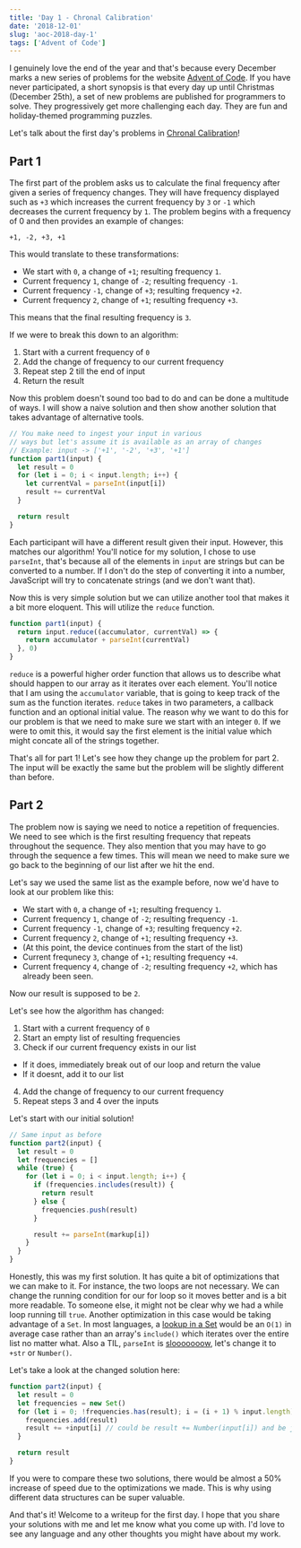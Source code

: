 ```yaml
---
title: 'Day 1 - Chronal Calibration'
date: '2018-12-01'
slug: 'aoc-2018-day-1'
tags: ['Advent of Code']
---
```


I genuinely love the end of the year and that's because every December marks a
new series of problems for the website [Advent of Code][1]. If you have never
participated, a short synopsis is that every day up until Christmas (December 25th),
a set of new problems are published for programmers to solve. They progressively
get more challenging each day. They are fun and holiday-themed programming puzzles.

Let's talk about the first day's problems in [Chronal Calibration][2]!

## Part 1

The first part of the problem asks us to calculate the final frequency after
given a series of frequency changes. They will have frequency displayed such as
`+3` which increases the current frequency by `3` or `-1` which decreases the
current frequency by `1`. The problem begins with a frequency of 0 and then
provides an example of changes:

```
+1, -2, +3, +1
```

This would translate to these transformations:

- We start with `0`, a change of `+1`; resulting frequency `1`.
- Current frequency `1`, change of `-2`; resulting frequency `-1`.
- Current frequency `-1`, change of `+3`; resulting frequency `+2`.
- Current frequency `2`, change of `+1`; resulting frequency `+3`.

This means that the final resulting frequency is `3`.

If we were to break this down to an algorithm:

1. Start with a current frequency of `0`
2. Add the change of frequency to our current frequency
3. Repeat step 2 till the end of input
4. Return the result

Now this problem doesn't sound too bad to do and can be done a multitude of ways.
I will show a naive solution and then show another solution that takes advantage
of alternative tools.

```js
// You make need to ingest your input in various
// ways but let's assume it is available as an array of changes
// Example: input -> ['+1', '-2', '+3', '+1']
function part1(input) {
  let result = 0
  for (let i = 0; i < input.length; i++) {
    let currentVal = parseInt(input[i])
    result += currentVal
  }

  return result
}
```

Each participant will have a different result given their input. However, this
matches our algorithm! You'll notice for my solution, I chose to use `parseInt`,
that's because all of the elements in `input` are strings but can be converted
to a number. If I don't do the step of converting it into a number, JavaScript
will try to concatenate strings (and we don't want that).

Now this is very simple solution but we can utilize another tool that makes it
a bit more eloquent. This will utilize the `reduce` function.

```js
function part1(input) {
  return input.reduce((accumulator, currentVal) => {
    return accumulator + parseInt(currentVal)
  }, 0)
}
```

`reduce` is a powerful higher order function that allows us to describe
what should happen to our array as it iterates over each element. You'll notice
that I am using the `accumulator` variable, that is going to keep track of
the sum as the function iterates. `reduce` takes in two parameters, a callback
function and an optional initial value. The reason why we want to do this
for our problem is that we need to make sure we start with an integer `0`. If
we were to omit this, it would say the first element is the initial value which
might concate all of the strings together.

That's all for part 1! Let's see how they change up the problem for part 2. The
input will be exactly the same but the problem will be slightly different than
before.

## Part 2

The problem now is saying we need to notice a repetition of frequencies. We need
to see which is the first resulting frequency that repeats throughout the sequence.
They also mention that you may have to go through the sequence a few times. This
will mean we need to make sure we go back to the beginning of our list after we
hit the end.

Let's say we used the same list as the example before, now we'd have to look at
our problem like this:

- We start with `0`, a change of `+1`; resulting frequency `1`.
- Current frequency `1`, change of `-2`; resulting frequency `-1`.
- Current frequency `-1`, change of `+3`; resulting frequency `+2`.
- Current frequency `2`, change of `+1`; resulting frequency `+3`.
- (At this point, the device continues from the start of the list)
- Current frequnecy `3`, change of `+1`; resulting frequency `+4`.
- Current frequency `4`, change of `-2`; resulting frequency `+2`,
  which has already been seen.

Now our result is supposed to be `2`.

Let's see how the algorithm has changed:

1. Start with a current frequency of `0`
2. Start an empty list of resulting frequencies
3. Check if our current frequency exists in our list

- If it does, immediately break out of our loop and return the value
- If it doesnt, add it to our list

4. Add the change of frequency to our current frequency
5. Repeat steps 3 and 4 over the inputs

Let's start with our initial solution!

```js
// Same input as before
function part2(input) {
  let result = 0
  let frequencies = []
  while (true) {
    for (let i = 0; i < input.length; i++) {
      if (frequencies.includes(result)) {
        return result
      } else {
        frequencies.push(result)
      }

      result += parseInt(markup[i])
    }
  }
}
```

Honestly, this was my first solution. It has quite a bit
of optimizations that we can make to it. For instance, the two loops
are not necessary. We can change the running condition for our for loop
so it moves better and is a bit more readable. To someone else, it might
not be clear why we had a while loop running till `true`. Another optimization
in this case would be taking advantage of a `Set`. In most languages, a [lookup
in a Set][4] would be an `O(1)` in average case rather than an array's `include()`
which iterates over the entire list no matter what. Also a TIL, `parseInt` is
[slooooooow][3], let's change it to `+str` or `Number()`.

Let's take a look at the changed solution here:

```js
function part2(input) {
  let result = 0
  let frequencies = new Set()
  for (let i = 0; !frequencies.has(result); i = (i + 1) % input.length) {
    frequencies.add(result)
    result += +input[i] // could be result += Number(input[i]) and be just as fast
  }

  return result
}
```

If you were to compare these two solutions, there would be almost a 50% increase
of speed due to the optimizations we made. This is why using different data
structures can be super valuable.

And that's it! Welcome to a writeup for the first day. I hope that you share your
solutions with me and let me know what you come up with. I'd love to see any
language and any other thoughts you might have about my work.

[1]: https://adventofcode.com/2018
[2]: https://adventofcode.com/2018/day/1
[3]: http://phrogz.net/js/string_to_number.html
[4]: http://bigocheatsheet.com/
